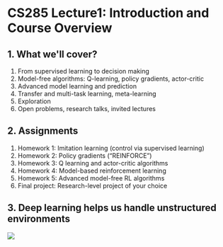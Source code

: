 # CS285 Lecture1: Introduction and Course Overview
## 1. What we'll cover?
1. From supervised learning to decision making
2. Model-free algorithms: Q-learning, policy gradients, actor-critic
3. Advanced model learning and prediction
4. Transfer and multi-task learning, meta-learning
5. Exploration
6. Open problems, research talks, invited lectures
## 2. Assignments
1. Homework 1: Imitation learning (control via supervised learning)
2. Homework 2: Policy gradients (“REINFORCE”)
3. Homework 3: Q learning and actor-critic algorithms
4. Homework 4: Model-based reinforcement learning
5. Homework 5: Advanced model-free RL algorithms
6. Final project: Research-level project of your choice
## 3. Deep learning helps us handle unstructured environments
![](/images/name/image1.png)
